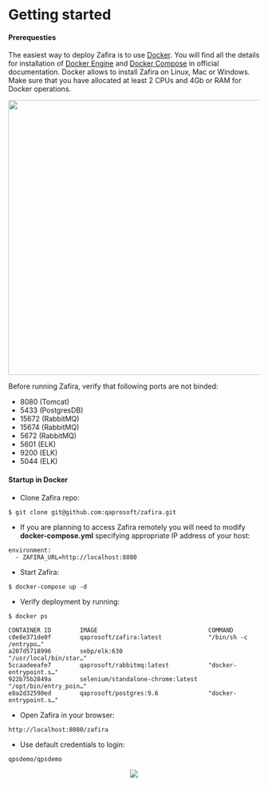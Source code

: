 # Getting started

#### Prerequesties
The easiest way to deploy Zafira is to use [Docker](https://docs.docker.com/). You will find all the details for installation of [Docker Engine](https://docs.docker.com/install/) and [Docker Compose](https://docs.docker.com/compose/install/) in official documentation. Docker allows to install Zafira on Linux, Mac or Windows. Make sure that you have allocated at least 2 CPUs and 4Gb or RAM for Docker operations.

<p align="center">
  <img width="650px" height="550px" src="../img/docker.png">
</p>

Before running Zafira, verify that following ports are not binded:

* 8080  (Tomcat)
* 5433  (PostgresDB)
* 15672 (RabbitMQ)
* 15674 (RabbitMQ)
* 5672  (RabbitMQ)
* 5601  (ELK)
* 9200  (ELK)
* 5044  (ELK)
 
#### Startup in Docker
* Clone Zafira repo:
```
$ git clone git@github.com:qaprosoft/zafira.git
```

* If you are planning to access Zafira remotely you will need to modify **docker-compose.yml** specifying appropriate IP address of your host:
```
environment:
  - ZAFIRA_URL=http://localhost:8080
```

* Start Zafira:
```
$ docker-compose up -d
```

* Verify deployment by running:
```
$ docker ps

CONTAINER ID        IMAGE                               COMMAND    
c0e8e371de0f        qaprosoft/zafira:latest             "/bin/sh -c /entrypo…"
a207d5718996        sebp/elk:630                        "/usr/local/bin/star…" 
5ccaadeeafe7        qaprosoft/rabbitmq:latest           "docker-entrypoint.s…"
922b75b2849a        selenium/standalone-chrome:latest   "/opt/bin/entry_poin…"
e8a2d32590ed        qaprosoft/postgres:9.6              "docker-entrypoint.s…"
```

* Open Zafira in your browser:
```
http://localhost:8080/zafira
```

* Use default credentials to login:
```
qpsdemo/qpsdemo
```

<p align="center">
  <img src="../img/login.png">
</p>
